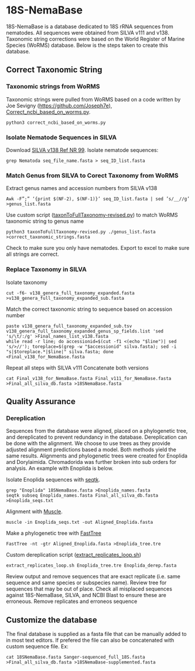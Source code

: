 # 18S-NemaBase
18S-NemaBase is a database dedicated to 18S rRNA sequences from nematodes. All sequences were obtained from SILVA v111 and v138. Taxonomic string corrections were based on the World Register of Marine Species (WoRMS) database. Below is the steps taken to create this database. 

##  Correct Taxonomic String 
### Taxonomic strings from WoRMS
Taxonomic strings were pulled from WoRMS based on a code written by Joe Sevigny (https://github.com/Joseph7e), 
[Correct_ncbi_based_on_worms.py](https://github.com/Joseph7e/Nematode-Mitochondrial-Metagenomics/blob/main/correct_ncbi_based_on_worms.py).

```
python3 correct_ncbi_based_on_worms.py
```
### Isolate Nematode Sequences in SILVA
Download [SILVA v138 Ref NR 99](https://www.arb-silva.de/download/arb-files/). Isolate nematode sequences:

```
grep Nematoda seq_file_name.fasta > seq_ID_list.fasta
```
### Match Genus from SILVA to Corect Taxonomy from WoRMS
Extract genus names and accession numbers from SILVA v138

```
Awk -F”;” ‘{print $(NF-2), $(NF-1)}’ seq_ID_list.fasta | sed ’s/__//g’ >genus_list.fasta
```

Use custom script ([taxonToFullTaxonomy-revised.py](18SNemaBase/taxonToFullTaxonomy-revised.py)) to match WoRMS taxonomic string to genus name

```
python3 taxonToFullTaxonomy-revised.py ./genus_list.fasta >correct_taxonomic_strings.fasta
```

Check to make sure you only have nematodes. Export to excel to make sure all strings are correct. 

### Replace Taxonomy in SILVA
Isolate taxonomy

```
cut -f6- v138_genera_full_taxonomy_expanded.fasta >v138_genera_full_taxonomy_expanded_sub.fasta
```

Match the correct taxonomic string to sequence based on accession number 

```
paste v138_genera_full_taxonomy_expanded_sub.tsv v138_genera_full_taxonomy_expanded_genus_sp_fields.list 'sed 's/\t/:/g' >Final_names_list_v138.fasta
while read -r line; do accessionid=$(cut -f1 <(echo "$line")| sed 's/>//'); toreplace=$(grep -w "$accessionid" silva.fasta); sed -i "s|$toreplace.*|$line|" silva.fasta; done <Final_v138_for_NemaBase.fasta 
```

Repeat all steps with SILVA v111
Concatenate both versions

```
cat Final_v138_for_NemaBase.fasta Final_v111_for_NemaBase.fasta >Final_all_silva_db.fasta >18SNemaBase.fasta
```

## Quality Assurance
### Dereplication
Sequences from the database were aligned, placed on a phylogenetic tree, and dereplicated to prevent redundancy in the database. 
Dereplication can be done with the alignment. We choose to use trees as they provide adjusted alignment predictions based a model. Both methods yield the same results. Alignments and phylogenetic trees were created for Enoplida and Dorylaimida. Chromadorida was further broken into sub orders for analysis. An example with Enoplida is below. 

Isolate Enoplida sequences with [seqtk](https://github.com/lh3/seqtk). 

```
grep "Enoplida" 18SNemaBase.fasta >Enoplida_names.fasta
seqtk subseq Enoplida_names.fasta Final_all_silva_db.fasta >Enoplida_seqs.txt
```

Alignment with [Muscle](https://2018-03-06-ibioic.readthedocs.io/en/latest/install_muscle.html).

```
muscle -in Enoplida_seqs.txt -out Aligned_Enoplida.fasta
```

Make a phylogenetic tree with [FastTree](https://www.metagenomics.wiki/tools/phylogenetic-tree/construction/fasttree)

```
FastTree -nt -gtr Aligned_Enoplida.fasta >Enoplida_tree.tre
```

Custom dereplication script ([extract_replicates_loop.sh](https://github.com/WormsEtAl/18SNemaBase/blob/main/extract_replicates_loop.sh))

```
extract_replicates_loop.sh Enoplida_tree.tre Enoplida_derep.fasta
```

Review output and remove sequences that are exact replicate (i.e. same sequence and same species or subspecies name).
Review tree for sequences that may be out of place. Check all misplaced sequences against 18S-NemaBase, SILVA, and NCBI Blast to ensure these are erroneous.
Remove replicates and erroneos sequence

## Customize the database
The final database is supplied as a fasta file that can be manually added to in most text editors. 
If prefered the file can also be concatenated with custom sequence file. Ex:

```
cat 18SNemaBase.fasta Sanger-sequenced_full_18S.fasta >Final_all_silva_db.fasta >18SNemaBase-supplemented.fasta
```






